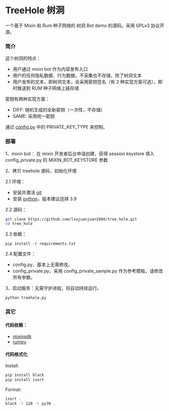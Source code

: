 # TreeHole 树洞

一个基于 Mixin 和 Rum 种子网络的 树洞 Bot demo 的源码。采用 GPLv3 协议开源。

### 简介

这个树洞的特点：

- 用户通过 mixin bot 作为内容发布入口
- 用户的任何隐私数据、行为数据，不采集也不存储，除了树洞文本
- 用户发布的文本，即树洞文本，会采用密钥签名（有 2 种实现方案可选），即时推送到 RUM 种子网络上链存储

密钥有两种实现方案：

- DIFF: 随机生成的全新密钥（一次性，不存储）
- SAME: 采用统一密钥

通过 [config.py](./config.py) 中的 PRIVATE_KEY_TYPE 来控制。

### 部署

1、mixin bot： 在 mixin 开发者后台申请创建，获得 session keystore 填入 config_private.py 的 MIXIN_BOT_KEYSTORE 参数 

2、拷贝 treehole 源码，初始化环境

2.1 环境：

- 安装并激活 [git](https://git-scm.com/download)
- 安装 [python](https://www.python.org/downloads/)，版本建议选择 3.9

2.2 源码：

```bash
git clone https://github.com/liujuanjuan1984/tree_hole.git
cd tree_hole
```

2.3 依赖：

```pip install -r requirements.txt```

2.4 配置文件：

- config.py，基本上无需修改。
- config_private.py，采用 config_private_sample.py 作为参考模板，请修改所有参数。

3、启动服务：无需守护进程，将自动持续运行。

```bash
python treehole.py
```

### 其它

#### 代码依赖：

- [mixinsdk](https://pypi.org/project/mixinsdk/0.1.5/)
- [rumpy](https://github.com/liujuanjuan1984/rumpy)

#### 代码格式化

Install:

```bash
pip install black
pip install isort
```

Format:

```bash
isort .
black -l 120 -t py39 .
```
